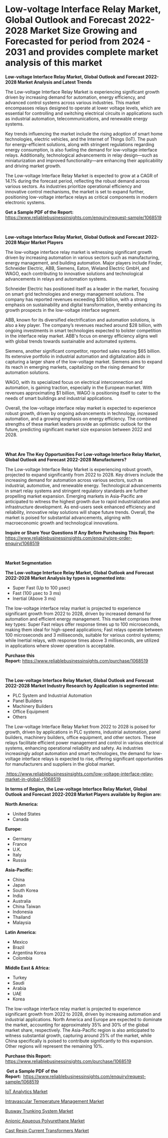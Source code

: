 <p><h1>Low-voltage Interface Relay Market, Global Outlook and Forecast 2022-2028 Market Size Growing and Forecasted for period from 2024 - 2031 and provides complete market analysis of this market</h1></p><p><strong>Low-voltage Interface Relay Market, Global Outlook and Forecast 2022-2028 Market Analysis and Latest Trends</strong></p>
<p><p>The Low-voltage Interface Relay Market is experiencing significant growth driven by increasing demand for automation, energy efficiency, and advanced control systems across various industries. This market encompasses relays designed to operate at lower voltage levels, which are essential for controlling and switching electrical circuits in applications such as industrial automation, telecommunications, and renewable energy systems.</p><p>Key trends influencing the market include the rising adoption of smart home technologies, electric vehicles, and the Internet of Things (IoT). The push for energy-efficient solutions, along with stringent regulations regarding energy consumption, is also fueling the demand for low-voltage interface relays. Additionally, technological advancements in relay design—such as miniaturization and improved functionality—are enhancing their applicability and driving market growth.</p><p>The Low-voltage Interface Relay Market is expected to grow at a CAGR of 14.1% during the forecast period, reflecting the robust demand across various sectors. As industries prioritize operational efficiency and innovative control mechanisms, the market is set to expand further, positioning low-voltage interface relays as critical components in modern electronic systems.</p></p>
<p><strong>Get a Sample PDF of the Report:&nbsp;</strong> <a href="https://www.reliablebusinessinsights.com/enquiry/request-sample/1068519">https://www.reliablebusinessinsights.com/enquiry/request-sample/1068519</a></p>
<p>&nbsp;</p>
<p><strong>Low-voltage Interface Relay Market, Global Outlook and Forecast 2022-2028 Major Market Players</strong></p>
<p><p>The low-voltage interface relay market is witnessing significant growth driven by increasing automation in various sectors such as manufacturing, energy management, and building automation. Major players include Finder, Schneider Electric, ABB, Siemens, Eaton, Wieland Electric GmbH, and WAGO, each contributing to innovative solutions and technological advancements in relays and automation systems.</p><p>Schneider Electric has positioned itself as a leader in the market, focusing on smart grid technologies and energy management solutions. The company has reported revenues exceeding $30 billion, with a strong emphasis on sustainability and digital transformation, thereby enhancing its growth prospects in the low-voltage interface segment.</p><p>ABB, known for its diversified electrification and automation solutions, is also a key player. The company’s revenues reached around $28 billion, with ongoing investments in smart technologies expected to bolster competition in the interface relay market. ABB's focus on energy efficiency aligns well with global trends towards sustainable and automated systems.</p><p>Siemens, another significant competitor, reported sales nearing $65 billion. Its extensive portfolio in industrial automation and digitalization aids in capturing a larger share of the low-voltage market. Siemens aims to expand its reach in emerging markets, capitalizing on the rising demand for automation solutions.</p><p>WAGO, with its specialized focus on electrical interconnection and automation, is gaining traction, especially in the European market. With revenues approximating $1 billion, WAGO is positioning itself to cater to the needs of smart buildings and industrial applications.</p><p>Overall, the low-voltage interface relay market is expected to experience robust growth, driven by ongoing advancements in technology, increased automation, and a growing emphasis on energy efficiency. The combined strengths of these market leaders provide an optimistic outlook for the future, predicting significant market size expansion between 2022 and 2028.</p></p>
<p>&nbsp;</p>
<p><strong>What Are The Key Opportunities For Low-voltage Interface Relay Market, Global Outlook and Forecast 2022-2028 Manufacturers?</strong></p>
<p><p>The Low-voltage Interface Relay Market is experiencing robust growth, projected to expand significantly from 2022 to 2028. Key drivers include the increasing demand for automation across various sectors, such as industrial, automotive, and renewable energy. Technological advancements in smart relay systems and stringent regulatory standards are further propelling market expansion. Emerging markets in Asia-Pacific are anticipated to witness the highest growth due to rapid industrialization and infrastructure development. As end-users seek enhanced efficiency and reliability, innovative relay solutions will shape future trends. Overall, the market is poised for substantial advancements, aligning with macroeconomic growth and technological innovations.</p></p>
<p><strong>Inquire or Share Your Questions If Any Before Purchasing This Report:</strong> <a href="https://www.reliablebusinessinsights.com/enquiry/pre-order-enquiry/1068519">https://www.reliablebusinessinsights.com/enquiry/pre-order-enquiry/1068519</a></p>
<p>&nbsp;</p>
<p><strong>Market Segmentation</strong></p>
<p><strong>The Low-voltage Interface Relay Market, Global Outlook and Forecast 2022-2028 Market Analysis by types is segmented into:</strong></p>
<p><ul><li>Super Fast (Up to 100 μsec)</li><li>Fast (100 μsec to 3 ms)</li><li>Inertial (Above 3 ms)</li></ul></p>
<p><p>The low-voltage interface relay market is projected to experience significant growth from 2022 to 2028, driven by increased demand for automation and efficient energy management. This market comprises three key types: Super Fast relays offer response times up to 100 microseconds, making them ideal for high-speed applications; Fast relays operate between 100 microseconds and 3 milliseconds, suitable for various control systems; while Inertial relays, with response times above 3 milliseconds, are utilized in applications where slower operation is acceptable.</p></p>
<p><strong>Purchase this Report:&nbsp;</strong><a href="https://www.reliablebusinessinsights.com/purchase/1068519">https://www.reliablebusinessinsights.com/purchase/1068519</a></p>
<p>&nbsp;</p>
<p><strong>The Low-voltage Interface Relay Market, Global Outlook and Forecast 2022-2028 Market Industry Research by Application is segmented into:</strong></p>
<p><ul><li>PLC System and Industrial Automation</li><li>Panel Builders</li><li>Machinery Builders</li><li>Office Equipment</li><li>Others</li></ul></p>
<p><p>The Low-voltage Interface Relay Market from 2022 to 2028 is poised for growth, driven by applications in PLC systems, industrial automation, panel builders, machinery builders, office equipment, and other sectors. These relays facilitate efficient power management and control in various electrical systems, enhancing operational reliability and safety. As industries increasingly adopt automation and smart technologies, the demand for low-voltage interface relays is expected to rise, offering significant opportunities for manufacturers and suppliers in the global market.</p></p>
<p><a href="https://www.reliablebusinessinsights.com/low-voltage-interface-relay-market-in-global-r1068519">&nbsp;https://www.reliablebusinessinsights.com/low-voltage-interface-relay-market-in-global-r1068519</a></p>
<p><strong>In terms of Region, the Low-voltage Interface Relay Market, Global Outlook and Forecast 2022-2028 Market Players available by Region are:</strong></p>
<p>
    <p> <strong> North America: </strong>
        <ul>
            <li>United States</li>
            <li>Canada</li>
        </ul>
        </p> 
    <p> <strong> Europe: </strong>
        <ul>
            <li>Germany</li>
            <li>France</li>
            <li>U.K.</li>
            <li>Italy</li>
            <li>Russia</li>
        </ul>
        </p> 
    <p> <strong> Asia-Pacific: </strong>
        <ul>
            <li>China</li>
            <li>Japan</li>
            <li>South Korea</li>
            <li>India</li>
            <li>Australia</li>
            <li>China Taiwan</li>
            <li>Indonesia</li>
            <li>Thailand</li>
            <li>Malaysia</li>
        </ul>
        </p> 
    <p> <strong> Latin America: </strong>
        <ul>
            <li>Mexico</li>
            <li>Brazil</li>
            <li>Argentina Korea</li>
            <li>Colombia</li>
        </ul>
        </p> 
    <p> <strong> Middle East & Africa: </strong>
        <ul>
            <li>Turkey</li>
            <li>Saudi</li>
            <li>Arabia</li>
            <li>UAE</li>
            <li>Korea</li>
        </ul>
    </p>
    </p>
<p><p>The low-voltage interface relay market is projected to experience significant growth from 2022 to 2028, driven by increasing automation and industrial applications. North America and Europe are expected to dominate the market, accounting for approximately 35% and 30% of the global market share, respectively. The Asia-Pacific region is also anticipated to witness substantial growth, capturing around 25% of the market, while China specifically is poised to contribute significantly to this expansion. Other regions will represent the remaining 10%.</p></p>
<p><strong>Purchase this Report: </strong><a href="https://www.reliablebusinessinsights.com/purchase/1068519">https://www.reliablebusinessinsights.com/purchase/1068519</a></p>
<p>&nbsp;<strong>Get a Sample PDF of the Report:&nbsp;&nbsp;</strong><a href="https://www.reliablebusinessinsights.com/enquiry/request-sample/1068519">https://www.reliablebusinessinsights.com/enquiry/request-sample/1068519</a></p>
<p><strong></strong></p>
<p><p><a href="https://www.linkedin.com/pulse/exploring-iot-analytics-market-dynamics-global-trends-mt43e?trackingId=0FZQnMjlQDObb0DdQv6jgA%3D%3D">IoT Analytics Market</a></p><p><a href="https://www.linkedin.com/pulse/strategic-market-insights-global-intravascular-temperature-6ic8e?trackingId=DGrnLEmiTBSrWRwxgMipCA%3D%3D">Intravascular Temperature Management Market</a></p><p><a href="https://medium.com/@charlesporter2662/busway-trunking-system-market-report-by-product-type-aluminium-busway-trunking-system-copper-602c78cf8a33">Busway Trunking System Market</a></p><p><a href="https://issuu.com/reportprime-2/docs/anionic-aqueous-polyurethane-market_3165a13c4754fc">Anionic Aqueous Polyurethane Market</a></p><p><a href="https://medium.com/@charlesporter2662/cast-resin-current-transformers-market-essentials-key-market-players-demand-drivers-and-roi-8ec333fbd6c2">Cast Resin Current Transformers Market</a></p></p>